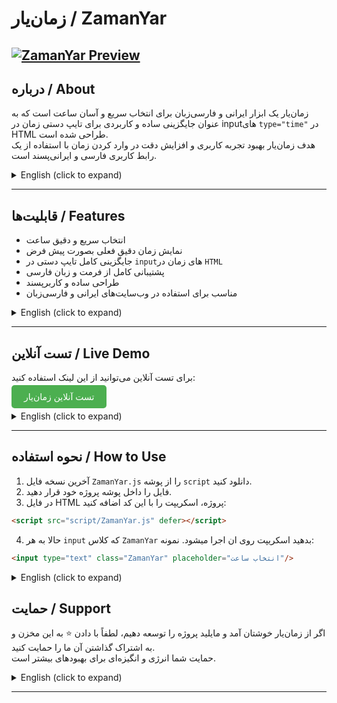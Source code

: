 # زمان‌یار / ZamanYar
[![ZamanYar Preview](https://amir8218.ir/GitHub/ZamanYar/Screenshot/ZamanYar.png)](https://amir8218.ir/GitHub/ZamanYar/Project/)
---

 ## درباره / About

زمان‌یار یک ابزار ایرانی و فارسی‌زبان برای انتخاب سریع و آسان ساعت است که به عنوان جایگزینی ساده و کاربردی برای تایپ دستی زمان در inputهای `type="time"` در HTML طراحی شده است.  
هدف زمان‌یار بهبود تجربه کاربری و افزایش دقت در وارد کردن زمان با استفاده از یک رابط کاربری فارسی و ایرانی‌پسند است.
 

<details>
<summary>English (click to expand)</summary>

ZamanYar is a Persian tool for quick and easy time selection.  
It replaces manual typing in HTML `type="time"` inputs, providing a fast, accurate, and localized user experience.

</details>

---
## قابلیت‌ها / Features

- انتخاب سریع و دقیق ساعت
- نمایش زمان دقیق فعلی بصورت پیش فرض
- جایگزینی کامل تایپ دستی در `input`های زمان در `HTML` 
- پشتیبانی کامل از فرمت و زبان فارسی  
- طراحی ساده و کاربرپسند  
- مناسب برای استفاده در وب‌سایت‌های ایرانی و فارسی‌زبان


<details>
<summary>English (click to expand)</summary>

- Fast and precise time selection  
- Full replacement for manual typing in HTML time inputs  
- Full support for Persian language and format  
- Simple and user-friendly design  
- Ideal for use in Persian and Iranian websites

</details>

---
## تست آنلاین / Live Demo

برای تست آنلاین می‌توانید از این لینک استفاده کنید: 

<a href="https://amir8218.ir/GitHub/ZamanYar/Project/" target="_blank" style="background-color:#4CAF50;color:white;padding:10px 20px;text-decoration:none;border-radius:5px;">تست آنلاین زمان‌یار</a>

<details>
<summary>English (click to expand)</summary>

You can try the live demo here:  

<a href="https://amir8218.ir/GitHub/ZamanYar/Project/" target="_blank" style="background-color:#4CAF50;color:white;padding:10px 20px;text-decoration:none;border-radius:5px;">Test ZamanYar Online</a>


</details>

---

## نحوه استفاده / How to Use

1. آخرین نسخه فایل `ZamanYar.js` را از پوشه `script` دانلود کنید.  
2. فایل را داخل پوشه پروژه خود قرار دهید.  
3. در فایل HTML پروژه، اسکریپت را با این کد اضافه کنید:
```html
<script src="script/ZamanYar.js" defer></script>
```
4. حالا به هر `input` که کلاس `ZamanYar` بدهید اسکریپت روی ان اجرا میشود. نمونه:
```html
<input type="text" class="ZamanYar" placeholder="انتخاب ساعت"/>
```

<details>
<summary>English (click to expand)</summary>

1. Download the latest version of the `ZamanYar.js` file from the `ZamanYar.js` folder.  
2. Place the file inside your project folder.  
3. Add the script to your project's HTML file with this code:
```html
<script src="script/ZamanYar.js" defer></script>
```
4. Now, add the class `ZamanYar` to any `input` element where you want the script to apply. Example:
```html
<input type="text" class="ZamanYar" placeholder="Select Time"/>
```

</details>


## حمایت / Support

اگر از زمان‌یار خوشتان آمد و مایلید پروژه را توسعه دهیم، لطفاً با دادن ⭐ به این مخزن و به اشتراک گذاشتن آن ما را حمایت کنید.  
حمایت شما انرژی و انگیزه‌ای برای بهبودهای بیشتر است.

<details>
<summary>English (click to expand)</summary>

If you like ZamanYar and want to see it improved, please support us by starring ⭐ this repository and sharing it.  
Your support gives us energy and motivation for further improvements.

</details>

---

